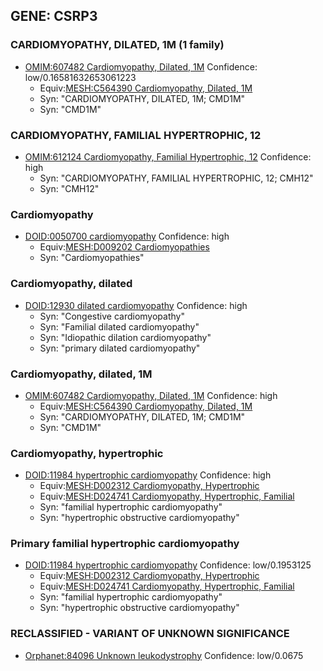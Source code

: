
## GENE: CSRP3

### CARDIOMYOPATHY, DILATED, 1M (1 family)
 * [OMIM:607482 Cardiomyopathy, Dilated, 1M](http://beta.monarchinitiative.org/disease/OMIM:607482) Confidence: low/0.16581632653061223
    * Equiv:[MESH:C564390 Cardiomyopathy, Dilated, 1M](http://beta.monarchinitiative.org/disease/MESH:C564390)
    * Syn: "CARDIOMYOPATHY, DILATED, 1M; CMD1M"
    * Syn: "CMD1M"

### CARDIOMYOPATHY, FAMILIAL HYPERTROPHIC, 12
 * [OMIM:612124 Cardiomyopathy, Familial Hypertrophic, 12](http://beta.monarchinitiative.org/disease/OMIM:612124) Confidence: high
    * Syn: "CARDIOMYOPATHY, FAMILIAL HYPERTROPHIC, 12; CMH12"
    * Syn: "CMH12"

### Cardiomyopathy
 * [DOID:0050700 cardiomyopathy](http://beta.monarchinitiative.org/disease/DOID:0050700) Confidence: high
    * Equiv:[MESH:D009202 Cardiomyopathies](http://beta.monarchinitiative.org/disease/MESH:D009202)
    * Syn: "Cardiomyopathies"

### Cardiomyopathy, dilated
 * [DOID:12930 dilated cardiomyopathy](http://beta.monarchinitiative.org/disease/DOID:12930) Confidence: high
    * Syn: "Congestive cardiomyopathy"
    * Syn: "Familial dilated cardiomyopathy"
    * Syn: "Idiopathic dilation cardiomyopathy"
    * Syn: "primary dilated cardiomyopathy"

### Cardiomyopathy, dilated, 1M
 * [OMIM:607482 Cardiomyopathy, Dilated, 1M](http://beta.monarchinitiative.org/disease/OMIM:607482) Confidence: high
    * Equiv:[MESH:C564390 Cardiomyopathy, Dilated, 1M](http://beta.monarchinitiative.org/disease/MESH:C564390)
    * Syn: "CARDIOMYOPATHY, DILATED, 1M; CMD1M"
    * Syn: "CMD1M"

### Cardiomyopathy, hypertrophic
 * [DOID:11984 hypertrophic cardiomyopathy](http://beta.monarchinitiative.org/disease/DOID:11984) Confidence: high
    * Equiv:[MESH:D002312 Cardiomyopathy, Hypertrophic](http://beta.monarchinitiative.org/disease/MESH:D002312)
    * Equiv:[MESH:D024741 Cardiomyopathy, Hypertrophic, Familial](http://beta.monarchinitiative.org/disease/MESH:D024741)
    * Syn: "familial hypertrophic cardiomyopathy"
    * Syn: "hypertrophic obstructive cardiomyopathy"

### Primary familial hypertrophic cardiomyopathy
 * [DOID:11984 hypertrophic cardiomyopathy](http://beta.monarchinitiative.org/disease/DOID:11984) Confidence: low/0.1953125
    * Equiv:[MESH:D002312 Cardiomyopathy, Hypertrophic](http://beta.monarchinitiative.org/disease/MESH:D002312)
    * Equiv:[MESH:D024741 Cardiomyopathy, Hypertrophic, Familial](http://beta.monarchinitiative.org/disease/MESH:D024741)
    * Syn: "familial hypertrophic cardiomyopathy"
    * Syn: "hypertrophic obstructive cardiomyopathy"

### RECLASSIFIED - VARIANT OF UNKNOWN SIGNIFICANCE
 * [Orphanet:84096 Unknown leukodystrophy](http://beta.monarchinitiative.org/disease/Orphanet:84096) Confidence: low/0.0675
